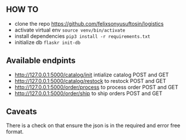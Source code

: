 ## HOW TO 

- clone the repo https://github.com/felixsonyusuftosin/logistics 
- activate virtual env `source venv/bin/activate`
- install dependencies  `pip3 install -r requirements.txt`
- initialize db `flaskr init-db`

## Available endpints 
- http://127.0.0.1:5000/catalog/init  intialize catalog POST and GET
- http://127.0.0.1:5000/catalog/restock to restock   POST and GET
- http://127.0.0.1:5000/order/process to process order  POST and GET
- http://127.0.0.1:5000/order/ship to ship orders  POST and GET

## Caveats 
There is a check on that ensure the json is in the required and error free format. 

